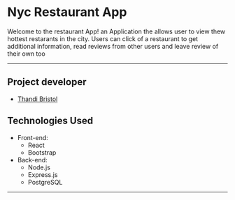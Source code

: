 # Nyc Restaurant App

Welcome to the restaurant App! an Application the allows user to view thew hottest restarants in the city. Users can click of a restaurant to get additional information, read reviews from other users and leave review of their own too

---
## Project developer

- [Thandi Bristol](https://github.com/Thandisb)

## Technologies Used

- Front-end:
  - React
  - Bootstrap 
- Back-end:
  - Node.js
  - Express.js
  - PostgreSQL 

---

